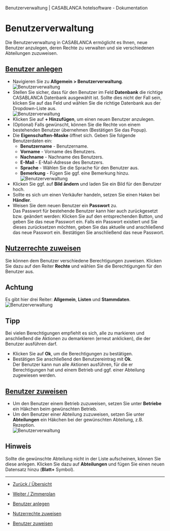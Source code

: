 Benutzerverwaltung | CASABLANCA hotelsoftware - Dokumentation

# Benutzerverwaltung

Die Benutzerverwaltung in CASABLANCA ermöglicht es Ihnen, neue Benutzer anzulegen, deren Rechte zu verwalten und sie verschiedenen Abteilungen zuzuweisen.

## [Benutzer anlegen](https://docs.casablanca.at/desktop/user_management/#benutzer-anlegen "Direkter Link zu Benutzer anlegen")

* Navigieren Sie zu **Allgemein > Benutzerverwaltung**.  
  ![Benutzerverwaltung](https://docs.casablanca.at/assets/images/benutzerverwaltung-37b584963e02725bfd9a2c4b6f1072d7.png "Benutzerverwaltung")
* Stellen Sie sicher, dass für den Benutzer im Feld **Datenbank** die richtige CASABLANCA Datenbank ausgewählt ist. Sollte dies nicht der Fall sein, klicken Sie auf das Feld und wählen Sie die richtige Datenbank aus der Dropdown-Liste aus.  
  ![Benutzerverwaltung](https://docs.casablanca.at/assets/images/database-20fe055d505a05bf4c216c7438fb1b5d.png "Benutzer-Datenbank")
* Klicken Sie auf **+ Hinzufügen**, um einen neuen Benutzer anzulegen.
* (Optional) Falls gewünscht, können Sie die Rechte von einem bestehenden Benutzer übernehmen (Bestätigen Sie das Popup).
* Die **Eigenschaften-Maske** öffnet sich. Geben Sie folgende Benutzerdaten ein:
  * **Benutzername** - Benutzername.
  * **Vorname** - Vorname des Benutzers.
  * **Nachname** - Nachname des Benutzers.
  * **E-Mail** - E-Mail-Adresse des Benutzers.
  * **Sprache** - Wählen Sie die Sprache für den Benutzer aus.
  * **Bemerkung** - Fügen Sie ggf. eine Bemerkung hinzu.  
    ![Benutzerverwaltung](https://docs.casablanca.at/assets/images/nutzerdaten-765ebac8ee721dde7b355fc94ea04a05.png "Benutzer-Daten")
* Klicken Sie ggf. auf **Bild ändern** und laden Sie ein Bild für den Benutzer hoch.
* Sollte es sich um einen Verkäufer handeln, setzen Sie einen Haken bei **Händler**.
* Weisen Sie dem neuen Benutzer ein **Passwort** zu.  
  Das Passwort für bestehende Benutzer kann hier auch zurückgesetzt bzw. geändert werden: Klicken Sie auf den entsprechenden Button, und geben Sie das neue Passwort ein. Falls ein Passwort existiert und Sie dieses zurücksetzen möchten, geben Sie das aktuelle und anschließend das neue Passwort ein. Bestätigen Sie anschließend das neue Passwort.

## [Nutzerrechte zuweisen](https://docs.casablanca.at/desktop/user_management/#nutzerrechte-zuweisen "Direkter Link zu Nutzerrechte zuweisen")

Sie können dem Benutzer verschiedene Berechtigungen zuweisen. Klicken Sie dazu auf den Reiter **Rechte** und wählen Sie die Berechtigungen für den Benutzer aus.

## Achtung

Es gibt hier drei Reiter: **Allgemein**, **Listen** und **Stammdaten**.  
![Benutzerverwaltung](https://docs.casablanca.at/assets/images/rechte-3d55f985aa2d9e6b0dfc254cd02f8c9f.png "Benutzer-Rechte")

## Tipp

Bei vielen Berechtigungen empfiehlt es sich, alle zu markieren und anschließend die Aktionen zu demarkieren (erneut anklicken), die der Benutzer ausführen darf.

* Klicken Sie auf **Ok**, um die Berechtigungen zu bestätigen.
* Bestätigen Sie anschließend den Benutzereintrag mit **Ok**.  
  Der Benutzer kann nun alle Aktionen ausführen, für die er Berechtigungen hat und einem Betrieb und ggf. einer Abteilung zugewiesen werden.

## [Benutzer zuweisen](https://docs.casablanca.at/desktop/user_management/#benutzer-zuweisen "Direkter Link zu Benutzer zuweisen")

* Um den Benutzer einem Betrieb zuzuweisen, setzen Sie unter **Betriebe** ein Häkchen beim gewünschten Betrieb.
* Um den Benutzer einer Abteilung zuzuweisen, setzen Sie unter **Abteilungen** ein Häkchen bei der gewünschten Abteilung, z.B. Rezeption.  
  ![Benutzerverwaltung](https://docs.casablanca.at/assets/images/nutzer_zuweisen-a5b90208f77922ee5d33e395c1b6d1a0.png "Benutzer zuweisen")

## Hinweis

Sollte die gewünschte Abteilung nicht in der Liste aufscheinen, können Sie diese anlegen. Klicken Sie dazu auf **Abteilungen** und fügen Sie einen neuen Datensatz hinzu (**Blatt+** Symbol).

---

* [Zurück / Übersicht](https://docs.casablanca.at/desktop/interface/)
* [Weiter / Zimmerplan](https://docs.casablanca.at/desktop/room_plan/)

* [Benutzer anlegen](https://docs.casablanca.at/desktop/user_management/#benutzer-anlegen)
* [Nutzerrechte zuweisen](https://docs.casablanca.at/desktop/user_management/#nutzerrechte-zuweisen)
* [Benutzer zuweisen](https://docs.casablanca.at/desktop/user_management/#benutzer-zuweisen)